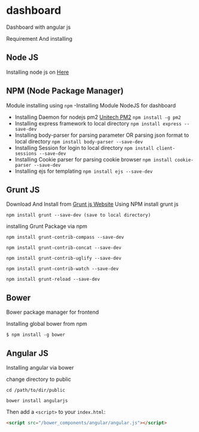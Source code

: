 # dashboard

Dashboard with angular js

Requirement And installing

## Node JS
Installing node js on [Here](https://github.com/nodejs/node-v0.x-archive/wiki/Installing-Node.js-via-package-manager?utm_source=%5Bdeliciuos%5D&utm_medium=twitter)

## NPM (Node Package Manager)

Module installing using `npm` 
-Installing Module NodeJS for dashboard
  - Installing Daemon for nodejs pm2 [Unitech PM2](https://github.com/Unitech/pm2) 
	`npm install -g pm2`
  - Installing express framework to local directory
 	`npm install express --save-dev`
  - Installing body-parser for parsing parameter OR parsing json format to local directory
	`npm install body-parser --save-dev`
  - Installing Session for login to local directory
	`npm install client-sessions --save-dev`
  - Installing Cookie parser for parsing cookie browser
  	`npm install cookie-parser --save-dev`
  - Installing ejs for templating 
  	`npm install ejs --save-dev`


## Grunt JS 
Download And Install from [Grunt js Website](http://gruntjs.com/)
Using NPM install grunt js

```shell
npm install grunt --save-dev (save to local directory)
```
installing Grunt Package via npm 
```shell
npm install grunt-contrib-compass --save-dev

npm install grunt-contrib-concat --save-dev

npm install grunt-contrib-uglify --save-dev

npm install grunt-contrib-watch --save-dev

npm install grunt-reload --save-dev

```

## Bower
Bower package manager for frontend 

Installing global bower from npm

```shell
$ npm install -g bower
```

## Angular JS
Installing angular via bower

change directory to public
```shell
cd /path/to/dir/public

bower install angularjs
```
Then add a `<script>` to your `index.html`:

```html
<script src="/bower_components/angular/angular.js"></script>
```

